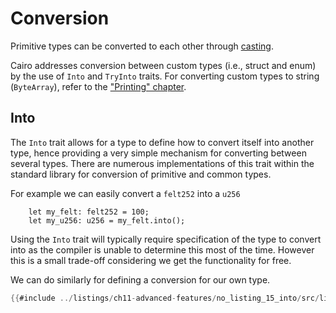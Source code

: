 # Conversion

Primitive types can be converted to each other through [casting][casting].

Cairo addresses conversion between custom types (i.e., struct and enum) by the use of `Into` and `TryInto` traits. For converting custom types to string (`ByteArray`), refer to the ["Printing" chapter][printing].

[casting]: ./ch02-02-data-types.md#type-casting
[printing]: ./ch11-08-printing.md#printing-custom-data-types

## Into

The `Into` trait allows for a type to define how to convert itself into another type, hence providing a very simple mechanism for converting between several types. There are numerous implementations of this trait within the standard library for conversion of primitive and common types.

For example we can easily convert a `felt252` into a `u256`

```rust,noplayground
    let my_felt: felt252 = 100;
    let my_u256: u256 = my_felt.into();
```

Using the `Into` trait will typically require specification of the type to convert into as the compiler is unable to determine this most of the time. However this is a small trade-off considering we get the functionality for free.

We can do similarly for defining a conversion for our own type.

```rust
{{#include ../listings/ch11-advanced-features/no_listing_15_into/src/lib.cairo}}
```
